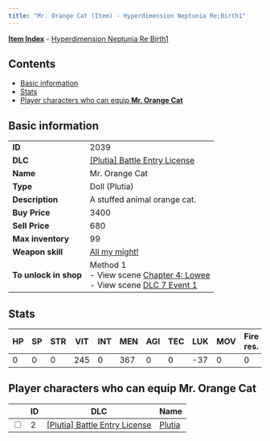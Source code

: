 ```yaml
---
title: "Mr. Orange Cat (Item) - Hyperdimension Neptunia Re;Birth1"
---
```


[**Item Index**](/neptunia/rb1/item/index.html) - [Hyperdimension Neptunia Re;Birth1](/neptunia/rb1)

## Contents

- [Basic information](#basic-information)
- [Stats](#stats)
- [Player characters who can equip **Mr. Orange Cat**](#player-characters-who-can-equip-mr-orange-cat)

## Basic information

|   |   |
| -- | -- |
| **ID** | 2039 |
| **DLC** | [[Plutia] Battle Entry License](/neptunia/rb1/dlc/7-plutia.html) |
| **Name** | Mr. Orange Cat |
| **Type** | Doll (Plutia) |
| **Description** | A stuffed animal orange cat. |
| **Buy Price** | 3400 |
| **Sell Price** | 680 |
| **Max inventory** | 99 |
| **Weapon skill** | [All my might!](/neptunia/rb1/skill/7-203-all-my-might.html) |
| **To unlock in shop** | Method 1<br />- View scene [Chapter 4: Lowee](/neptunia/rb1/scene/1-402-chapter-4-lowee.html)<br />- View scene [DLC 7 Event 1](/neptunia/rb1/scene/7-5010-dlc-7-event-1.html) |


## Stats

| HP | SP | STR | VIT | INT | MEN | AGI | TEC | LUK | MOV | Fire res. | Ice res. | Wind res. | Lightning res. |
| -- | -- | --- | --- | --- | --- | --- | --- | --- | --- | --------- | -------- | --------- | -------------- |
| 0 | 0 | 0 | 245 | 0 | 367 | 0 | 0 | -37 | 0 | 0 | 0 | 0 | 0 |


## Player characters who can equip **Mr. Orange Cat**

|    | ID | DLC | Name |
| -- | -- | --- | ---- |
| <input type="checkbox" id="rb1-player-7-2" class="trackbox" /> | 2 | [[Plutia] Battle Entry License](/neptunia/rb1/dlc/7-plutia.html) | [Plutia](/neptunia/rb1/player/7-2-plutia.html) |
